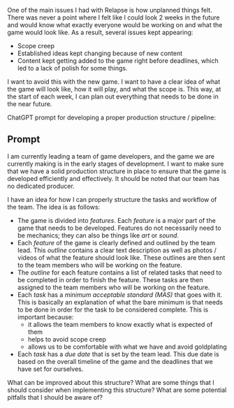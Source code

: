 One of the main issues I had with Relapse is how unplanned things felt. There was never a point where I felt like I could look 2 weeks in the future and would know what exactly everyone would be working on and what the game would look like. As a result, several issues kept appearing:
- Scope creep
- Established ideas kept changing because of new content
- Content kept getting added to the game right before deadlines, which led to a lack of polish for some things.

I want to avoid this with the new game. I want to have a clear idea of what the game will look like, how it will play, and what the scope is. This way, at the start of each week, I can plan out everything that needs to be done in the near future.

ChatGPT prompt for developing a proper production structure / pipeline:
## Prompt
I am currently leading a team of game developers, and the game we are currently making is in the early stages of development. I want to make sure that we have a solid production structure in place to ensure that the game is developed efficiently and effectively. It should be noted that our team has no dedicated producer.

I have an idea for how I can properly structure the tasks and workflow of the team. The idea is as follows:

- The game is divided into *features*. Each *feature* is a major part of the game that needs to be developed. Features do not necessarily need to be mechanics; they can also be things like *art* or *sound*.
- Each *feature* of the game is clearly defined and outlined by the team lead. This *outline* contains a clear text description as well as photos / videos of what the feature should look like. These outlines are then sent to the team members who will be working on the feature.
- The *outline* for each feature contains a list of related tasks that need to be completed in order to finish the feature. These tasks are then assigned to the team members who will be working on the feature.
- Each *task* has a *minimum acceptable standard (MAS)* that goes with it. This is basically an explanation of what the bare minimum is that needs to be done in order for the task to be considered complete. This is important because:
	- it allows the team members to know exactly what is expected of them
	- helps to avoid scope creep
	- allows us to be comfortable with what we have and avoid goldplating
- Each *task* has a *due date* that is set by the team lead. This due date is based on the overall timeline of the game and the deadlines that we have set for ourselves.

What can be improved about this structure? What are some things that I should consider when implementing this structure? What are some potential pitfalls that I should be aware of?
